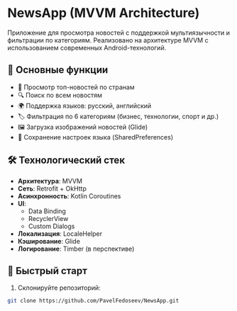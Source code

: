 # NewsApp (MVVM Architecture)

Приложение для просмотра новостей с поддержкой мультиязычности и фильтрации по категориям. Реализовано на архитектуре MVVM с использованием современных Android-технологий.

## 📌 Основные функции

- 📰 Просмотр топ-новостей по странам
- 🔍 Поиск по всем новостям
- 🌍 Поддержка языков: русский, английский
- 🏷️ Фильтрация по 6 категориям (бизнес, технологии, спорт и др.)
- 🖼️ Загрузка изображений новостей (Glide)
- 🔄 Сохранение настроек языка (SharedPreferences)

## 🛠 Технологический стек

- **Архитектура**: MVVM
- **Сеть**: Retrofit + OkHttp
- **Асинхронность**: Kotlin Coroutines
- **UI**: 
  - Data Binding
  - RecyclerView
  - Custom Dialogs
- **Локализация**: LocaleHelper
- **Кэширование**: Glide
- **Логирование**: Timber (в перспективе)

## 🚀 Быстрый старт

1. Склонируйте репозиторий:
```bash
git clone https://github.com/PavelFedoseev/NewsApp.git
